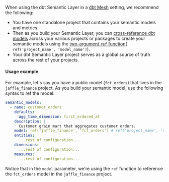 When using the dbt Semantic Layer in a [dbt Mesh](/best-practices/how-we-mesh/mesh-1-intro) setting, we recommend the following:

- You have one standalone project that contains your semantic models and metrics.
- Then as you build your Semantic Layer, you can [cross-reference dbt models](/docs/collaborate/govern/project-dependencies) across your various projects or packages to create your semantic models using the [two-argument `ref` function](/reference/dbt-jinja-functions/ref#ref-project-specific-models)( `ref('project_name', 'model_name')`).
- Your dbt Semantic Layer project serves as a global source of truth across the rest of your projects.

#### Usage example 
For example, let's say you have a public model (`fct_orders`) that lives in the `jaffle_finance` project. As you build your semantic model, use the following syntax to ref the model:

<File name="models/metrics/semantic_model_name.yml">

```yaml
semantic_models:
  - name: customer_orders
    defaults:
      agg_time_dimension: first_ordered_at
    description: |
      Customer grain mart that aggregates customer orders.
    model: ref('jaffle_finance', 'fct_orders') # ref('project_name', 'model_name')
    entities:
      ...rest of configuration...
    dimensions:
      ...rest of configuration...
    measures:
      ...rest of configuration...
```
</File>

Notice that in the `model` parameter, we're using the `ref` function to reference the `fct_orders` model in the `jaffle_finance` project. 
<br />
